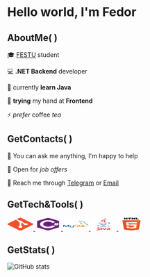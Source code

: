 <h1>Hello world, I'm Fedor</h1>

<h2>AboutMe( )</h2>

  🎓 <a target="_blank" href="https://www.dvgups.ru/">FESTU</a> student
  
  💻 <b>.NET Backend</b> developer
  
  🎯 currently **learn Java**
  
  🎯 **trying** my hand at **Frontend**
  
  ⚡ <i>prefer</i> coffee <i>tea</i>
<h2>GetContacts( )</h2>

  💬 You can ask me anything, I'm happy to help
  
  💼 Open for <i>job offers</i>
  
  📧 Reach me through <a href="https://t.me/FedorIshchenko18">Telegram</a> or <a
                  href="mailto:Fedor.Ishchenko18@gmail.com">Email</a>
                  
<h2>GetTech&Tools( )</h2>
    <a arget="_blank" href="https://git-scm.com/">
        <img src="https://raw.githubusercontent.com/devicons/devicon/master/icons/git/git-original.svg"
             width=60px height=30px
             alt="git">
    </a>
    <a arget="_blank" href="https://docs.microsoft.com/en-us/dotnet/csharp/">
        <img src="https://raw.githubusercontent.com/devicons/devicon/master/icons/csharp/csharp-plain.svg"
             width=60px height=30px
             alt="C#"/>
    </a>
    <a arget="_blank" href="https://www.mysql.com/">
        <img src="https://raw.githubusercontent.com/devicons/devicon/master/icons/mysql/mysql-original-wordmark.svg"
             width=60px height=30px
             alt="SQL">
    </a>
    <a arget="_blank" href="https://www.java.com/en/">
        <img src="https://raw.githubusercontent.com/devicons/devicon/master/icons/java/java-original-wordmark.svg"
             width=60px height=30px
             alt="Java">
    </a>
    <a arget="_blank" href="https://developer.mozilla.org/en-US/docs/Web/HTML">
        <img src="https://raw.githubusercontent.com/devicons/devicon/master/icons/html5/html5-original-wordmark.svg"
             width=60px height=30px
             lt="HTML">
    </a>

<h2>GetStats( )</h2>

![GitHub stats](https://github-readme-stats.vercel.app/api?username=WelcomeDev&show_icons=true&theme=tokyonight)
